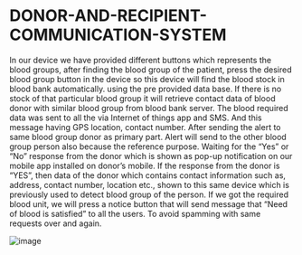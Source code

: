 # DONOR-AND-RECIPIENT-COMMUNICATION-SYSTEM

In our device we have provided different buttons which represents the blood groups, after finding the blood group of the patient, press the desired blood group button in the device so this device will find the blood stock in blood bank automatically. using the pre provided data base.
If there is no stock of that particular blood group it will retrieve contact data of blood donor with similar blood group from blood bank server. The blood required data was sent to all the via Internet of things app and SMS. And this message having GPS location, contact number.
After sending the alert to same blood group donor as primary part. Alert will send to the other blood group person also because the reference purpose.
Waiting for the “Yes” or “No” response from the donor which is shown as pop-up notification on our mobile app installed on donor’s mobile.
If the response from the donor is “YES”, then data of the donor which contains contact information such as, address, contact number, location etc., shown to this same device which is previously used to detect blood group of the person.
If we got the required blood unit, we will press a notice button that will send message that “Need of blood is satisfied” to all the users. To avoid spamming with same requests over and again.


![image]()
